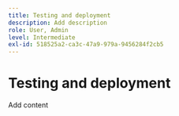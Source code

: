 ```yaml
---
title: Testing and deployment
description: Add description
role: User, Admin
level: Intermediate
exl-id: 518525a2-ca3c-47a9-979a-9456284f2cb5
---
```

# Testing and deployment

Add content
